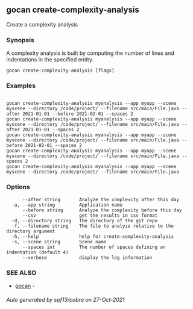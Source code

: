 ## gocan create-complexity-analysis

Create a complexity analysis

### Synopsis


A complexity analysis is built by computing the number of lines and indentations in
the specified entity.


```
gocan create-complexity-analysis [flags]
```

### Examples

```

gocan create-complexity-analysis myanalysis --app myapp --scene myscene --directory /code/project/ --filename src/main/File.java --after 2021-01-01 --before 2021-02-01 --spaces 2
gocan create-complexity-analysis myanalysis --app myapp --scene myscene --directory /code/project/ --filename src/main/File.java --after 2021-01-01 --spaces 2
gocan create-complexity-analysis myanalysis --app myapp --scene myscene --directory /code/project/ --filename src/main/File.java --before 2021-02-01 --spaces 2
gocan create-complexity-analysis myanalysis --app myapp --scene myscene --directory /code/project/ --filename src/main/File.java --spaces 2
gocan create-complexity-analysis myanalysis --app myapp --scene myscene --directory /code/project/ --filename src/main/File.java

```

### Options

```
      --after string       Analyze the complexity after this day
  -a, --app string         Application name
      --before string      Analyze the complexity before this day
      --csv                get the results in csv format
  -d, --directory string   The directory of the git repo
  -f, --filename string    The file to analyze relative to the directory argument
  -h, --help               help for create-complexity-analysis
  -s, --scene string       Scene name
      --spaces int         The number of spaces defining an indentation (default 4)
      --verbose            display the log information
```

### SEE ALSO

* [gocan](gocan.md)	 - 

###### Auto generated by spf13/cobra on 27-Oct-2021
